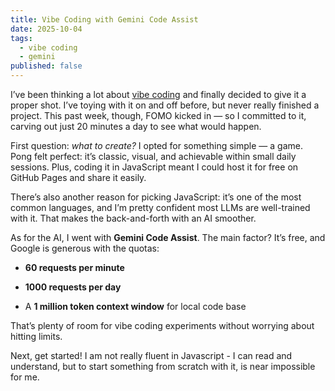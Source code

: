```yaml
---
title: Vibe Coding with Gemini Code Assist
date: 2025-10-04
tags:
  - vibe coding
  - gemini
published: false
---
```

I’ve been thinking a lot about [vibe coding](https://en.wikipedia.org/wiki/Vibe_coding) and finally decided to give it a proper shot. I’ve toying with it on and off before, but never really finished a project. This past week, though, FOMO kicked in — so I committed to it, carving out just 20 minutes a day to see what would happen.

First question: _what to create?_ I opted for something simple — a game. Pong felt perfect: it’s classic, visual, and achievable within small daily sessions. Plus, coding it in JavaScript meant I could host it for free on GitHub Pages and share it easily.

There’s also another reason for picking JavaScript: it’s one of the most common languages, and I’m pretty confident most LLMs are well-trained with it. That makes the back-and-forth with an AI smoother.

As for the AI, I went with **Gemini Code Assist**. The main factor? It’s free, and Google is generous with the quotas:

*   **60 requests per minute**
    
*   **1000 requests per day**
    
*   A **1 million token context window** for local code base
    

That’s plenty of room for vibe coding experiments without worrying about hitting limits.

Next, get started! I am not really fluent in Javascript - I can read and understand, but to start something from scratch with it, is near impossible for me.
